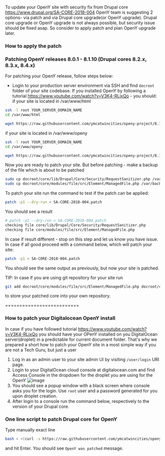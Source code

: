 To update your OpenY site with security fix from Drupal core https://www.drupal.org/SA-CORE-2018-004
OpenY team is suggesting 2 options- via patch and via Drupal core upgrade(or OpenY upgrade).
Drupal core upgrade or OpenY upgrade is not always possible, but security issue should be fixed asap.
So consider to apply patch and plan OpenY upgrade later.

### How to apply the patch

### Patching OpenY releases 8.0.1 - 8.1.10 (Drupal cores 8.2.x, 8.3.x, 8.4.x)

For patching your OpenY release, follow steps below:
* Login to your production server environment via SSH and find ```docroot``` folder of your site codebase. If you installed OpenY by following a tutorial https://www.youtube.com/watch?v=V3K4-RLjxQo - you should:
if your site is located in /var/www/html
```sh
ssh -l root YOUR_SERVER_DOMAIN_NAME
cd /var/www/html

wget https://raw.githubusercontent.com/ymcatwincities/openy-project/8.1.x/scripts/patches/SA-CORE-2018-004.patch
```

if your site is located in /var/www/openy
```sh
ssh -l root YOUR_SERVER_DOMAIN_NAME
cd /var/www/openy

wget https://raw.githubusercontent.com/ymcatwincities/openy-project/8.1.x/scripts/patches/SA-CORE-2018-004.patch
```

Now you are ready to patch your site. But before patching - make a backup of the file which is about to be patched
```sh
sudo cp docroot/core/lib/Drupal/Core/Security/RequestSanitizer.php /var/backups/RequestSanitizer.php
sudo cp docroot/core/modules/file/src/Element/ManagedFile.php /var/backups/ManagedFile.php
```
To patch your site run the command to test if the patch can be applied:
```sh
patch -p1 --dry-run < SA-CORE-2018-004.patch
```
You should see a result
```sh
# patch -p1 --dry-run < SA-CORE-2018-004.patch 
checking file core/lib/Drupal/Core/Security/RequestSanitizer.php
checking file core/modules/file/src/Element/ManagedFile.php
```
In case if result different - stop on this step and let us know you have issue.
In case if all good proceed with a command below, which will patch your site:
```sh
patch -p1 < SA-CORE-2018-004.patch
```
You should see the same output as previously, but now your site is patched.

TIP: In case if you are using git repository for your site run
```sh
git add docroot/core/modules/file/src/Element/ManagedFile.php docroot/core/lib/Drupal/Core/Security && git commit -m "Patching OpenY core" && git push
```
to store your patched core into your own repository. 


==========================

### How to patch your Digitalocean OpenY install

In case if you have followed tutorial https://www.youtube.com/watch?v=V3K4-RLjxQo you should have your OPenY installed on you DigitalOcean server(droplet) in a predictable for current document folder. That's why we prepared a short how to patch your OpenY site in a most simple way if you are not a Tech Guru, but just a user
1. Log in as an admin user to your site admin UI by visiting ```/user/login``` URI page.
2. Login to your DigitalOcean cloud console at digitalocean.com and find Access Console in the dropdown for the droplet you are using for the OpenY ![image](https://user-images.githubusercontent.com/563412/38104705-b2ebf8fe-3392-11e8-8c27-55db3ed032ff.png)
3. You should see a popup window with a black screen where console asks you for the login. Use ```root``` user and a password generated for you upon droplet creation.
4. After login to a console run the command below, respectively to the version of your Drupal core.

### One line script to patch Drupal core for OpenY

Type manually exact line

```sh
bash < <(curl -s https://raw.githubusercontent.com/ymcatwincities/openy-project/8.1.x/scripts/patches/runSA-CORE-2018-004.sh)
```
and hit Enter.
You should see ```OpenY was patched``` message. 
